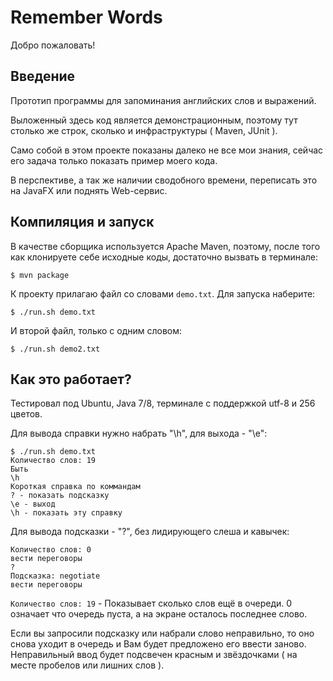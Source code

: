# Remember Words

Добро пожаловать!

## Введение

Прототип программы для запоминания английских слов и выражений.

Выложенный здесь код является демонстрационным, поэтому тут столько же строк,
сколько и инфраструктуры ( Maven, JUnit ).

Само собой в этом проекте показаны далеко не все мои знания, сейчас его задача
только показать пример моего кода.

В перспективе, а так же наличии сводобного времени, переписать это на JavaFX
или поднять Web-сервис.

## Компиляция и запуск

В качестве сборщика используется Apache Maven, поэтому, после того как
клонируете себе исходные коды, достаточно вызвать в терминале:

```
$ mvn package
```

К проекту прилагаю файл со словами `demo.txt`. Для запуска наберите:

```
$ ./run.sh demo.txt
```

И второй файл, только с одним словом:

```
$ ./run.sh demo2.txt
```

## Как это работает?

Тестировал под Ubuntu, Java 7/8, терминале с поддержкой utf-8 и 256 цветов.

Для вывода справки нужно набрать "\h", для выхода - "\e":

```
$ ./run.sh demo.txt 
Количество слов: 19
Быть
\h
Короткая справка по коммандам
? - показать подсказку
\e - выход
\h - показать эту справку
```

Для вывода подсказки - "?", без лидирующего слеша и кавычек:

```
Количество слов: 0
вести переговоры
?
Подсказка: negotiate
вести переговоры
```

`Количество слов: 19` - Показывает сколько слов ещё в очереди. 0 означает что
очередь пуста, а на экране осталось последнее слово.

Если вы запросили подсказку или набрали слово неправильно, то оно снова уходит
в очередь и Вам будет предложено его ввести заново. Неправильный ввод будет
подсвечен красным и звёздочками ( на месте пробелов или лишних слов ).

